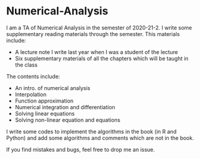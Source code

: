 # Numerical-Analysis
I am a TA of Numerical Analysis in the semester of 2020-21-2. I write some supplementary reading materials through the semester. This materials include:
- A lecture note I write last year when I was a student of the lecture
- Six supplementary materials of all the chapters which will be taught in the class

The contents include:
- An intro. of numerical analysis
- Interpolation
- Function approximation
- Numerical integration and differentiation
- Solving linear equations
- Solving non-linear equation and equations

I write some codes to implement the algorithms in the book (in R and Python) and add some algorithms and comments which are not in the book.

If you find mistakes and bugs, feel free to drop me an issue.
